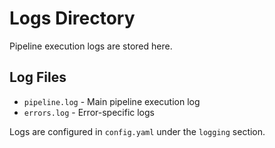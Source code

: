 # Logs Directory

Pipeline execution logs are stored here.

## Log Files

- `pipeline.log` - Main pipeline execution log
- `errors.log` - Error-specific logs

Logs are configured in `config.yaml` under the `logging` section.
